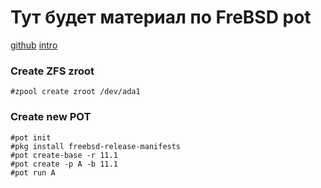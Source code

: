 ﻿# Тут будет материал по FreBSD pot 

[github](https://github.com/pizzamig/pot)
[intro](https://archive.fosdem.org/2018/schedule/event/pot_container_framework/attachments/slides/2128/export/events/attachments/pot_container_framework/slides/2128/pot_slides.pdf)

### Create ZFS zroot

```
#zpool create zroot /dev/ada1  
```

### Create new POT 

```
#pot init
#pkg install freebsd-release-manifests
#pot create-base -r 11.1
#pot create -p A -b 11.1
#pot run A
```
